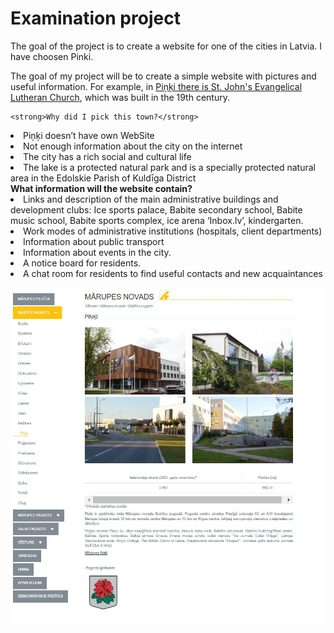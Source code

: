
<div class="header">
    <h1>Examination project</h1>
    <p> The goal of the project is to create a website for one of the cities in Latvia. I have choosen Pinki.</p>
    <p>The goal of my project will be to create a simple website with pictures and useful information. For example, in <a href="https://www.pinkudraudze.lv/">Piņķi there is St. John's Evangelical Lutheran Church</a>, which was built in the 19th century.
         </p>

    <strong>Why did I pick this town?</strong>
<li>Piņķi doesn’t have own WebSite</li>
<li>Not enough information about the city on the internet</li>
<li>The city has a rich social and cultural life</li>
<li>The lake is a protected natural park and is a specially protected natural area in the Edolskie Parish of Kuldīga District</li>
 <strong>What information will the website contain?</strong>
<li>Links and description of the main administrative buildings and development clubs: Ice sports palace, Babite secondary school, Babite music school, Babite sports complex, ice arena ‘Inbox.lv’, kindergarten.</li>
<li>Work modes of administrative institutions (hospitals, client departments)</li>
<li>Information about public transport</li>
<li>Information about events in the city.</li>
<li>A notice board for residents.</li>
<li>A chat room for residents to find useful contacts and new acquaintances</li>

![Image alt](https://github.com/DariaZharova-hub/exam_project/blob/main/website%20Pinki.png)

</div>

</body>
</html>
